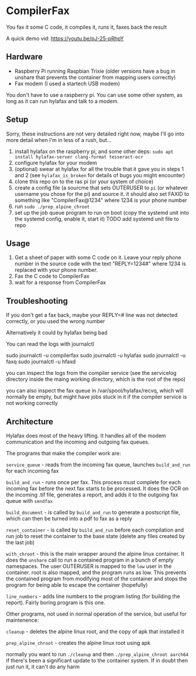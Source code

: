 # CompilerFax

You fax it some C code, it compiles it, runs it, faxes back the result

A quick demo vid: https://youtu.be/pJ-25-pRhpY

## Hardware

- Raspberry Pi running Raspbian Trixie (older versions have a bug in unshare that prevents the container from mapping users correctly)
- Fax modem (I used a startech USB modem)

You don't have to use a raspberry pi. You can use some other system, as long as it can run hylafax and talk to a modem.

## Setup

Sorry, these instructions are not very detailed right now, maybe I'll go into more detail when I'm in less of a rush, but...

1. install hylafax on the raspberry pi, and some other deps: `sudo apt install hylafax-server clang-format tesseract-ocr`
2. configure hylafax for your modem
3. (optional) swear at hylafax for all the trouble that it gave you in steps 1 and 2 (see `hylafax_is_broken` for details of bugs you might encounter)
4. clone this repo on to the ras pi (or your system of choice)
5. create a config file (a sourcme that sets OUTERUSER to `pi` (or whatever username you chose for the pi) and source it. it should also set FAXID to something like "CompilerFax@1234" where 1234 is your phone number
6. run `sudo ./prep_alpine_chroot`
7. set up the job queue program to run on boot (copy the systemd unit into the systemd config, enable it, start it) TODO add systemd unit file to repo

## Usage

1. Get a sheet of paper with some C code on it. Leave your reply phone number in the source code with the text "REPLY=1234#" where 1234 is replaced with your phone number.
2. Fax the C code to CompilerFax
3. wait for a response from CompilerFax

## Troubleshooting

If you don't get a fax back, maybe your REPLY=<number># line was not detected correctly, or you used the wrong number

Alternatively it could by hylafax being bad

You can read the logs with journalctl

sudo journalctl -u compilerfax
sudo journalctl -u hylafax
sudo journalctl -u faxq
sudo journalctl -u hfaxd

you can inspect the logs from the compiler service (see the servicelog directory inside the maing working directory, which is the root of the repo)

you can also inspect the fax queue in /var/spool/hylafax/recvq, which will normally be empty, but might have jobs stuck in it if the compiler service is not working correctly

## Architecture

Hylafax does most of the heavy lifting. It handles all of the modem communication and the incoming and outgoing fax queues.

The programs that make the compiler work are:

`service_queue` - reads from the incoming fax queue, launches `build_and_run` for each incoming fax

`build_and_run` - runs once per fax. This process must complete for each incoming fax before the next fax starts to be processed. It does the OCR on the incoming .tif file, generates a report, and adds it to the outgoing fax queue with `sendfax`

`build_document` - is called by `build_and_run` to generate a postscript file, which can then be turned into a pdf to fax as a reply

`reset_container` - is called by `build_and_run` before each compilation and run job to reset the container to the base state (delete any files created by the last job)

`with_chroot` - this is the main wrapper around the alpine linux container. It does the `unshare` call to run a contained program in a bunch of empty namespaces. The user OUTERUSER is mapped to the `low` user in the container. root is also mapped, and the program runs as low. This prevents the contained program from modifying most of the container and stops the program for being able to escape the container (hopefully)

`line_numbers` - adds line numbers to the program listing (for building the report). Fairly boring program is this one.

Other programs, not used in normal operation of the service, but useful for maintenence:

`cleanup` - deletes the alpine linux root, and the copy of apk that installed it

`prep_alpine_chroot` - creates the alpine linux root using apk

normally you want to run `./cleanup` and then `./prep_alpine_chroot aarch64` if there's been a significant update to the container system. If in doubt then just run it, it can't do any harm

